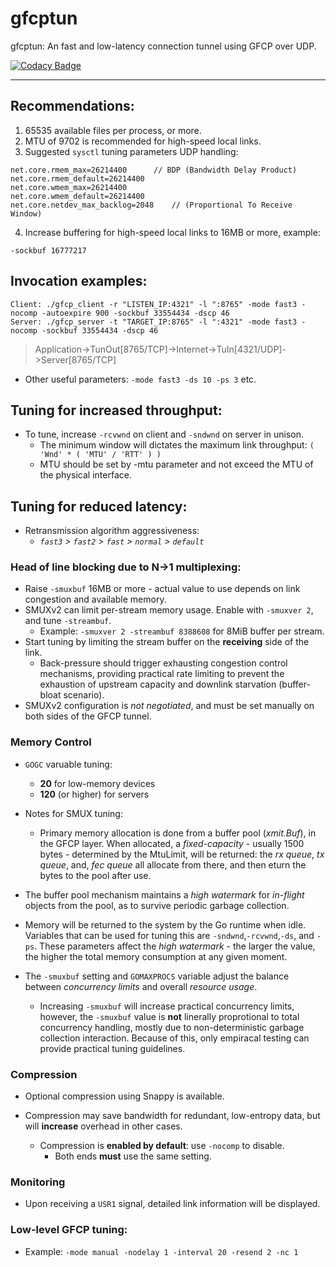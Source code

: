 # gfcptun

gfcptun: An fast and low-latency connection tunnel using GFCP over UDP.

[![Codacy Badge](https://api.codacy.com/project/badge/Grade/a01d5d75fe8143e0b1a6962f3e54ae14)](https://app.codacy.com/gh/gridfinity/gfcptun?utm_source=github.com&utm_medium=referral&utm_content=gridfinity/gfcptun&utm_campaign=Badge_Grade)

---

## Recommendations:

1. 65535 available files per process, or more.
2. MTU of 9702 is recommended for high-speed local links.
3. Suggested `sysctl` tuning parameters UDP handling:

```
net.core.rmem_max=26214400		// BDP (Bandwidth Delay Product)
net.core.rmem_default=26214400
net.core.wmem_max=26214400
net.core.wmem_default=26214400
net.core.netdev_max_backlog=2048	// (Proportional To Receive Window)
```

4. Increase buffering for high-speed local links to 16MB or more, example:

```
-sockbuf 16777217
```

## Invocation examples:

```
Client: ./gfcp_client -r "LISTEN_IP:4321" -l ":8765" -mode fast3 -nocomp -autoexpire 900 -sockbuf 33554434 -dscp 46
Server: ./gfcp_server -t "TARGET_IP:8765" -l ":4321" -mode fast3 -nocomp -sockbuf 33554434 -dscp 46
```

> Application->TunOut[8765/TCP]->Internet->TuIn[4321/UDP]->Server[8765/TCP]

- Other useful parameters: `-mode fast3 -ds 10 -ps 3` etc.

## Tuning for increased throughput:

- To tune, increase `-rcvwnd` on client and `-sndwnd` on server in unison.
  - The minimum window will dictates the maximum link throughput:
    `( 'Wnd' * ( 'MTU' / 'RTT' ) )`
  - MTU should be set by -mtu parameter and not exceed the MTU of the physical
    interface.

## Tuning for reduced latency:

- Retransmission algorithm aggressiveness:
  - _`fast3` > `fast2` > `fast` > `normal` > `default`_

### Head of line blocking due to N->1 multiplexing:

- Raise `-smuxbuf` 16MB or more - actual value to use depends on link congestion
  and available memory.
- SMUXv2 can limit per-stream memory usage. Enable with `-smuxver 2`, and tune
  `-streambuf`.
  - Example: `-smuxver 2 -streambuf 8388608` for 8MiB buffer per stream.
- Start tuning by limiting the stream buffer on the **receiving** side of the
  link.
  - Back-pressure should trigger exhausting congestion control mechanisms,
    providing practical rate limiting to prevent the exhaustion of upstream
    capacity and downlink starvation (buffer-bloat scenario).
- SMUXv2 configuration is _not negotiated_, and must be set manually on both
  sides of the GFCP tunnel.

### Memory Control

- `GOGC` varuable tuning:

  - **20** for low-memory devices
  - **120** (or higher) for servers

- Notes for SMUX tuning:

  - Primary memory allocation is done from a buffer pool (_xmit.Buf_), in the
    GFCP layer. When allocated, a _fixed-capacity_ - usually 1500 bytes -
    determined by the MtuLimit, will be returned: the _rx queue_, _tx queue_,
    and, _fec queue_ all allocate from there, and then eturn the bytes to the
    pool after use.

- The buffer pool mechanism maintains a _high watermark_ for _in-flight_ objects
  from the pool, as to survive periodic garbage collection.

- Memory will be returned to the system by the Go runtime when idle. Variables
  that can be used for tuning this are `-sndwnd`,`-rcvwnd`,`-ds`, and `-ps`.
  These parameters affect the _high watermark_ - the larger the value, the
  higher the total memory consumption at any given moment.

- The `-smuxbuf` setting and `GOMAXPROCS` variable adjust the balance between
  _concurrency limits_ and overall _resource usage_.
  - Increasing `-smuxbuf` will increase practical concurrency limits, however,
    the `-smuxbuf` value is **not** linerally proprotional to total concurrency
    handling, mostly due to non-deterministic garbage collection interaction.
    Because of this, only empiracal testing can provide practical tuning
    guidelines.

### Compression

- Optional compression using Snappy is available.

- Compression may save bandwidth for redundant, low-entropy data, but will
  **increase** overhead in other cases.
  - Compression is **enabled by default**: use `-nocomp` to disable.
    - Both ends **must** use the same setting.

### Monitoring

- Upon receiving a `USR1` signal, detailed link information will be displayed.

### Low-level GFCP tuning:

- Example: `-mode manual -nodelay 1 -interval 20 -resend 2 -nc 1`
